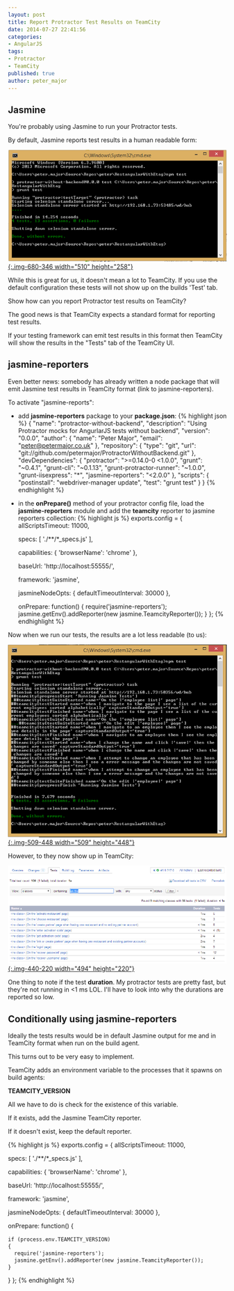 ```yaml
---
layout: post
title: Report Protractor Test Results on TeamCity
date: 2014-07-27 22:41:56
categories:
- AngularJS
tags:
- Protractor
- TeamCity
published: true
author: peter_major
---
```

## Jasmine

You're probably using Jasmine to run your Protractor tests.

By default, Jasmine reports test results in a human readable form:

[![Default reporting in Protractor](/assets/protractor_default.png){:.img-680-346 width="510" height="258"}](/assets/protractor_default.png)

While this is great for us, it doesn't mean a lot to TeamCity. If you use the default configuration these tests will not show up on the builds 'Test' tab.

Show how can you report Protractor test results on TeamCity?

The good news is that TeamCity expects a standard format for reporting test results.

If your testing framework can emit test results in this format then TeamCity will show the results in the "Tests" tab of the TeamCity UI.

<!--more-->

## jasmine-reporters

Even better news: somebody has already written a node package that will emit Jasmine test results in TeamCity format (link to jasmine-reporters).

To activate "jasmine-reports":

* add __jasmine-reporters__ package to your __package.json__:
{% highlight json %}
{
  "name": "protractor-without-backend",
  "description": "Using Protractor mocks for AngurlarJS tests without backend",
  "version": "0.0.0",
  "author": {
    "name": "Peter Major",
    "email": "peter@petermajor.co.uk"
  },
  "repository": {
    "type": "git",
    "url": "git://github.com/petermajor/ProtractorWithoutBackend.git"
  },
  "devDependencies": {
    "protractor": ">=0.14.0-0 <1.0.0",
    "grunt": "~0.4.1",
    "grunt-cli": "~0.1.13",
    "grunt-protractor-runner": "~1.0.0",
    "grunt-iisexpress": "*",
    "jasmine-reporters": "<2.0.0"
  },
  "scripts": {
    "postinstall": "webdriver-manager update",
    "test": "grunt test"
  }
}
{% endhighlight %}
* in the __onPrepare()__ method of your protractor config file, load the __jasmine-reporters__ module and add the __teamcity__ reporter to jasmine reporters collection:
{% highlight js %}
exports.config = {
  allScriptsTimeout: 11000,

  specs: [
    './**/*_specs.js'
  ],

  capabilities: {
    'browserName': 'chrome'
  },

  baseUrl: 'http://localhost:55555/',

  framework: 'jasmine',

  jasmineNodeOpts: {
    defaultTimeoutInterval: 30000
  },

  onPrepare: function() {
      require('jasmine-reporters');
      jasmine.getEnv().addReporter(new jasmine.TeamcityReporter());
  }
};
{% endhighlight %}

Now when we run our tests, the results are a lot less readable (to us):

[![TeamCity reporting in Protractor](/assets/protractor_reporter.png){:.img-509-448 width="509" height="448"}](/assets/protractor_reporter.png)


However, to they now show up in TeamCity:

[![Protractor results showing in TeamCity](/assets/teamcity.png){:.img-440-220 width="494" height="220"}](/assets/teamcity.png)

One thing to note if the test __duration__. My protractor tests are pretty fast, but they're not running in <1 ms LOL. I'll have to look into why the durations are reported so low.

## Conditionally using jasmine-reporters

Ideally the tests results would be in default Jasmine output for me and in TeamCity format when run on the build agent.

This turns out to be very easy to implement.

TeamCity adds an environment variable to the processes that it spawns on build agents:

__TEAMCITY_VERSION__

All we have to do is check for the existence of this variable.

If it exists, add the Jasmine TeamCity reporter.

If it doesn't exist, keep the default reporter.

{% highlight js %}
exports.config = {
  allScriptsTimeout: 11000,

  specs: [
    './**/*_specs.js'
  ],

  capabilities: {
    'browserName': 'chrome'
  },

  baseUrl: 'http://localhost:55555/',

  framework: 'jasmine',

  jasmineNodeOpts: {
    defaultTimeoutInterval: 30000
  },

  onPrepare: function() {
    
    if (process.env.TEAMCITY_VERSION)
    {
      require('jasmine-reporters');
      jasmine.getEnv().addReporter(new jasmine.TeamcityReporter());
    }
  }
};
{% endhighlight %}
